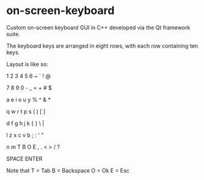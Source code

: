 # on-screen-keyboard
Custom on-screen keyboard GUI in C++ developed via the Qt framework suite.

The keyboard keys are arranged in eight rows, with each row containing ten keys.

Layout is like so:

1 2 3 4 5 6 ~ ` ! @       
  
7 8 9 0 - _ = + # $       
  
a e i o u y % ^ & *      
  
q w r t p s ( ) [ ]     
  
d f g h j k { } \ |     

l z x c v b ; : ' "      

n m T B O E , . < > / ?  

SPACE      ENTER         

Note that T = Tab
          B = Backspace
          O = Ok
          E = Esc
